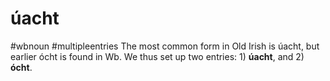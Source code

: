 # úacht
#wbnoun
#multipleentries
The most common form in Old Irish is úacht, but earlier ócht is found in Wb. We thus set up two entries: 1) **úacht**, and 2) **ócht**.